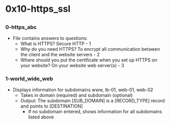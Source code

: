 # 0x10-https_ssl

## 
### 0-https_abc
* File contains answers to questions:
  * What is HTTPS? Secure HTTP - 1
  * Why do you need HTTPS? To encrypt all communication between the client and the website servers - 2
  * Where should you put the certificate when you set up HTTPS on your website? On your website web server(s) - 3

### 1-world_wide_web
* Displays information for subdomains www, lb-01, web-01, web-02
  * Takes in domain (required) and subdomain (optional)
  * Output: The subdomain [SUB_DOMAIN] is a [RECORD_TYPE] record and points to [DESTINATION]
    * If no subdomain entered, shows information for all subdomains listed above

